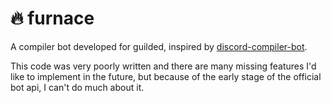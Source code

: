 # 🔥 furnace

A compiler bot developed for guilded, inspired by [discord-compiler-bot](https://github.com/Headline/discord-compiler-bot).

This code was very poorly written and there are many missing features I'd like to implement in the future, but because of the early stage of the official bot api, I can't do much about it.

